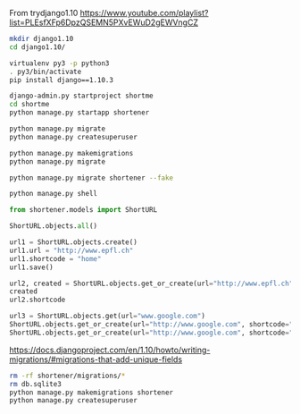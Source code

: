 From trydjango1.10 https://www.youtube.com/playlist?list=PLEsfXFp6DpzQSEMN5PXvEWuD2gEWVngCZ


~~~ bash
mkdir django1.10
cd django1.10/

virtualenv py3 -p python3
. py3/bin/activate
pip install django==1.10.3

django-admin.py startproject shortme
cd shortme
python manage.py startapp shortener

python manage.py migrate
python manage.py createsuperuser

python manage.py makemigrations
python manage.py migrate

python manage.py migrate shortener --fake
~~~

~~~ bash
python manage.py shell
~~~

~~~ python
from shortener.models import ShortURL

ShortURL.objects.all()

url1 = ShortURL.objects.create()
url1.url = "http://www.epfl.ch"
url1.shortcode = "home"
url1.save()

url2, created = ShortURL.objects.get_or_create(url="http://www.epfl.ch")
created
url2.shortcode

url3 = ShortURL.objects.get(url="www.google.com")
ShortURL.objects.get_or_create(url="http://www.google.com", shortcode="google")
ShortURL.objects.get_or_create(url="http://www.google.com", shortcode="google")
~~~

https://docs.djangoproject.com/en/1.10/howto/writing-migrations/#migrations-that-add-unique-fields

~~~ bash
rm -rf shortener/migrations/*
rm db.sqlite3
python manage.py makemigrations shortener
python manage.py createsuperuser

~~~
